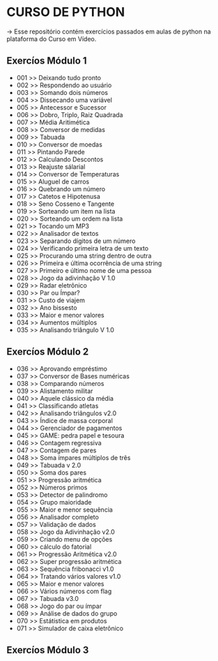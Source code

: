 # CURSO DE PYTHON

-> Esse repositório contém exercícios passados em aulas de python na plataforma do Curso em Vídeo.

## Exercíos Módulo 1

* 001 >> Deixando tudo pronto
* 002 >> Respondendo ao usuário
* 003 >> Somando dois números
* 004 >> Dissecando uma variável
* 005 >> Antecessor e Sucessor
* 006 >> Dobro, Triplo, Raiz Quadrada
* 007 >> Média Aritimética
* 008 >> Conversor de medidas
* 009 >> Tabuada
* 010 >> Conversor de moedas
* 011 >> Pintando Parede
* 012 >> Calculando Descontos
* 013 >> Reajuste sálarial
* 014 >> Conversor de Temperaturas
* 015 >> Aluguel de carros
* 016 >> Quebrando um número
* 017 >> Catetos e Hipotenusa
* 018 >> Seno Cosseno e Tangente
* 019 >> Sorteando um item na lista
* 020 >> Sorteando um ordem na lista
* 021 >> Tocando um MP3
* 022 >> Analisador de textos
* 023 >> Separando dígitos de um número
* 024 >> Verificando primeira letra de um texto
* 025 >> Procurando uma string dentro de outra
* 026 >> Primeira e última ocorrência de uma string
* 027 >> Primeiro e último nome de uma pessoa
* 028 >> Jogo da adivinhação V 1.0
* 029 >> Radar eletrônico
* 030 >> Par ou Ímpar?
* 031 >> Custo de viajem
* 032 >> Ano bissesto
* 033 >> Maior e menor valores
* 034 >> Aumentos múltiplos
* 035 >> Analisando triângulo V 1.0

## Exercíos Módulo 2

* 036 >> Aprovando empréstimo
* 037 >> Conversor de Bases numéricas
* 038 >> Comparando números
* 039 >> Alistamento militar
* 040 >> Aquele clássico da média
* 041 >> Classificando atletas
* 042 >> Analisando triângulos v2.0
* 043 >> Índice de massa corporal
* 044 >> Gerenciador de pagamentos
* 045 >> GAME: pedra papel e tesoura
* 046 >> Contagem regressiva 
* 047 >> Contagem de pares
* 048 >> Soma ímpares múltiplos de três
* 049 >> Tabuada v 2.0
* 050 >> Soma dos pares
* 051 >> Progressão aritmética
* 052 >> Números primos
* 053 >> Detector de palindromo
* 054 >> Grupo maioridade
* 055 >> Maior e menor sequência
* 056 >> Analisador completo
* 057 >> Validação de dados
* 058 >> Jogo da Adivinhação v2.0
* 059 >> Criando menu de opções
* 060 >> cálculo do fatorial
* 061 >> Progressão Aritmética v2.0
* 062 >> Super progressão aritmética
* 063 >> Sequência fribonacci v1.0
* 064 >> Tratando vários valores v1.0
* 065 >> Maior e menor valores
* 066 >> Vários números com flag
* 067 >> Tabuada v3.0
* 068 >> Jogo do par ou ímpar
* 069 >> Análise de dados do grupo
* 070 >> Estátistica em produtos
* 071 >> Simulador de caixa eletrônico

## Exercíos Módulo 3

